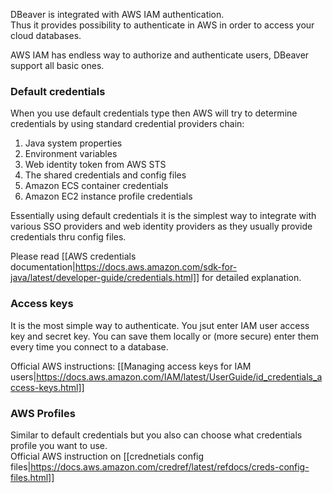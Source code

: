 DBeaver is integrated with AWS IAM authentication.  
Thus it provides possibility to authenticate in AWS in order to access your cloud databases.  

AWS IAM has endless way to authorize and authenticate users, DBeaver support all basic ones.

### Default credentials

When you use default credentials type then AWS will try to determine credentials by using standard credential providers chain:

1. Java system properties
1. Environment variables
1. Web identity token from AWS STS
1. The shared credentials and config files
1. Amazon ECS container credentials
1. Amazon EC2 instance profile credentials

Essentially using default credentials it is the simplest way to integrate with various SSO providers and web identity providers as they usually provide credentials thru config files.

Please read [[AWS credentials documentation|https://docs.aws.amazon.com/sdk-for-java/latest/developer-guide/credentials.html]] for detailed explanation.  

### Access keys

It is the most simple way to authenticate. You jsut enter IAM user access key and secret key. You can save them locally or (more secure) enter them every time you connect to a database.

Official AWS instructions: [[Managing access keys for IAM users|https://docs.aws.amazon.com/IAM/latest/UserGuide/id_credentials_access-keys.html]]

### AWS Profiles

Similar to default credentials but you also can choose what credentials profile you want to use.  
Official AWS instruction on [[crednetials config files|https://docs.aws.amazon.com/credref/latest/refdocs/creds-config-files.html]]
